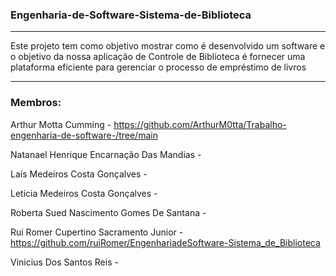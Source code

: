 ### Engenharia-de-Software-Sistema-de-Biblioteca
***

Este projeto tem como objetivo mostrar como é desenvolvido um software e o objetivo da nossa aplicação de Controle de Biblioteca é fornecer uma plataforma eficiente para gerenciar o processo de empréstimo de livros

***
### Membros: 

Arthur Motta Cumming - https://github.com/ArthurM0tta/Trabalho-engenharia-de-software-/tree/main

Natanael Henrique Encarnação Das Mandias -

Laís Medeiros Costa Gonçalves -

Letícia Medeiros Costa Gonçalves -

Roberta Sued Nascimento Gomes De Santana -

Rui Romer Cupertino Sacramento Junior - https://github.com/ruiRomer/EngenhariadeSoftware-Sistema_de_Biblioteca

Vinicius Dos Santos Reis -

